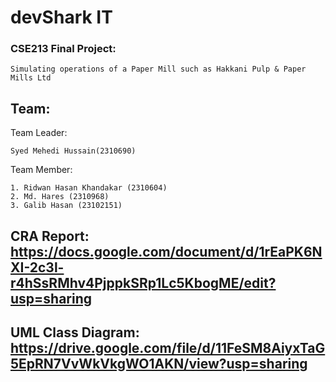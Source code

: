 # devShark IT


### CSE213 Final Project: 
`Simulating operations of a Paper Mill such as Hakkani Pulp & Paper   Mills Ltd`

## Team:
Team Leader: 

    Syed Mehedi Hussain(2310690)

Team Member: 
    
    1. Ridwan Hasan Khandakar (2310604)
    2. Md. Hares (2310968)
    3. Galib Hasan (23102151)

 
## CRA Report: https://docs.google.com/document/d/1rEaPK6NXI-2c3l-r4hSsRMhv4PjppkSRp1Lc5KbogME/edit?usp=sharing
## UML Class Diagram: https://drive.google.com/file/d/11FeSM8AiyxTaG5EpRN7VvWkVkgWO1AKN/view?usp=sharing



